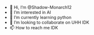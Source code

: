 - 👋 Hi, I’m @Shadow-Monarch12
- 👀 I’m interested in AI
- 🌱 I’m currently learning python
- 💞️ I’m looking to collaborate on UHH IDK
- 📫 How to reach me IDK

<!---
Shadow-Monarch12/Shadow-Monarch12 is a ✨ special ✨ repository because its `README.md` (this file) appears on your GitHub profile.
You can click the Preview link to take a look at your changes.
--->

